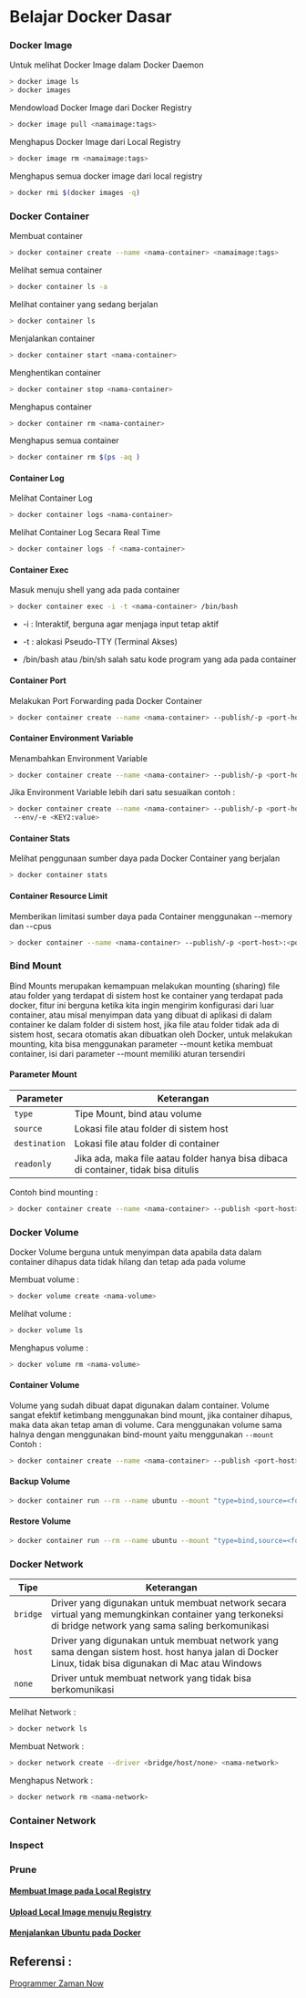 # Belajar Docker Dasar

### Docker Image
Untuk melihat Docker Image dalam Docker Daemon

``` bash
> docker image ls
> docker images
```
Mendowload Docker Image dari Docker Registry 

``` bash
> docker image pull <namaimage:tags>
```
Menghapus Docker Image dari Local Registry

``` bash
> docker image rm <namaimage:tags>
```

Menghapus semua docker image dari local registry

```bash
> docker rmi $(docker images -q)
```

### Docker Container

Membuat container 

```bash
> docker container create --name <nama-container> <namaimage:tags>
```

Melihat semua container
```bash
> docker container ls -a
```

Melihat container yang sedang berjalan 
```bash
> docker container ls
```

Menjalankan container
```bash
> docker container start <nama-container>
```

Menghentikan container

```bash
> docker container stop <nama-container>
```

Menghapus container

```bash
> docker container rm <nama-container>
```
Menghapus semua container 

```bash
> docker container rm $(ps -aq )
```
#### Container Log

Melihat Container Log

```bash
> docker container logs <nama-container>
```

Melihat Container Log Secara Real Time

```bash
> docker container logs -f <nama-container>
```

#### Container Exec

Masuk menuju shell yang ada pada container

```bash
> docker container exec -i -t <nama-container> /bin/bash
```

* -i : Interaktif, berguna agar menjaga input tetap aktif

* -t : alokasi Pseudo-TTY (Terminal Akses)

* /bin/bash atau /bin/sh salah satu kode program yang ada pada container

#### Container Port

Melakukan Port Forwarding pada Docker Container

```bash
> docker container create --name <nama-container> --publish/-p <port-host>:<port-container> <namaimage:tags>
```

#### Container Environment Variable

Menambahkan Environment Variable

```bash
> docker container create --name <nama-container> --publish/-p <port-host>:<port-container> --env/-e <KEY:value> <namaimage:tags>
```

Jika Environment Variable lebih dari satu sesuaikan contoh :

```bash
> docker container create --name <nama-container> --publish/-p <port-host>:<port-container> --env/-e <KEY:value> <namaimage:tags>
 --env/-e <KEY2:value>
```

#### Container Stats

Melihat penggunaan sumber daya pada Docker Container yang berjalan
```bash
> docker container stats
```

#### Container Resource Limit

Memberikan limitasi sumber daya pada Container menggunakan --memory dan --cpus
```bash
> docker container --name <nama-container> --publish/-p <port-host>:<port-container> --memory <100b(bytes)/k(killobytes)/m(megabytes)/g(gigabytes)> --cpus <limitasi-cpu> <namaimage:tags>
```
### Bind Mount

Bind Mounts merupakan kemampuan melakukan mounting (sharing) file atau folder yang terdapat di sistem host ke container yang terdapat pada docker, fitur ini berguna ketika kita ingin mengirim konfigurasi dari luar container, atau misal menyimpan data yang dibuat di aplikasi di dalam container ke dalam folder di sistem host, jika file atau folder tidak ada di sistem host, secara otomatis akan dibuatkan oleh Docker, untuk melakukan mounting, kita bisa menggunakan parameter --mount ketika membuat container, isi dari parameter --mount memiliki aturan tersendiri 

#### Parameter Mount

| Parameter     | Keterangan                               |
| ------------- | ---------------------------------------- |
| `type`        | Tipe Mount, bind atau volume             |    
| `source`      | Lokasi file atau folder di sistem host   |
| `destination` | Lokasi file atau folder di container     |
| `readonly`    | Jika ada, maka file aatau folder hanya bisa dibaca di container, tidak bisa ditulis|

Contoh bind mounting :

```bash
> docker container create --name <nama-container> --publish <port-host>:<port-container> --mount "type=bind,source=folder,destination=folder,readonly (Opsional)" <namaimage:tags>
```

### Docker Volume
Docker Volume berguna untuk menyimpan data apabila data dalam container dihapus data tidak hilang dan tetap ada pada volume

Membuat volume :

```bash
> docker volume create <nama-volume>
```

Melihat volume :

```bash
> docker volume ls
```
Menghapus volume :

```bash
> docker volume rm <nama-volume>
```

#### Container Volume
Volume yang sudah dibuat dapat digunakan dalam container. Volume sangat efektif ketimbang menggunakan bind mount, jika container dihapus, maka data akan tetap aman di volume. Cara menggunakan volume sama halnya dengan menggunakan bind-mount yaitu menggunakan ``--mount``
Contoh :

```bash
> docker container create --name <nama-container> --publish <port-host>:<port-container> --mount "type=volume,source=<nama-volume-yang-telah-dibuat>,destination=folder,readonly (Opsional)" <namaimage:tags>
```

#### Backup Volume

```bash
> docker container run --rm --name ubuntu --mount "type=bind,source=<folder-tempat-backup-local>,destination=<destinasi>" --mount "type=volume,source=<nama-volume>,destination=<destinasi>" ubuntu:latest tar cvf /<destinasi-bind>/backup.tar.gz /<destinasi-volume>
```

#### Restore Volume

```bash
> docker container run --rm --name ubuntu --mount "type=bind,source=<folder-tempat-backup-local>,destination=<destinasi>" --mount "type=volume,source=<nama-volume>,destination=<destinasi>" ubuntu:latest bash -c cd /<destinasi-volume> && tar xvf /destinasi-bind>/backup.tar.gz
```

### Docker Network

| Tipe          | Keterangan                               |
| ------------- | ---------------------------------------- |
| `bridge`      | Driver yang digunakan untuk membuat network secara virtual yang memungkinkan container yang terkoneksi di bridge network yang sama saling berkomunikasi   |    
| `host`        | Driver yang digunakan untuk membuat network yang sama dengan sistem host. host hanya jalan di Docker Linux, tidak bisa digunakan di Mac atau Windows |
| `none`        | Driver untuk membuat network yang tidak bisa berkomunikasi     |

Melihat Network :
```bash
> docker network ls
```
Membuat Network :

```bash
> docker network create --driver <bridge/host/none> <nama-network>
```

Menghapus Network :
```bash
> docker network rm <nama-network>
```
### Container Network
### Inspect
### Prune

#### [Membuat Image pada Local Registry](Image-Local-Registry.md)
#### [Upload Local Image menuju Registry](Upload-Image-To-Registry.md)
#### [Menjalankan Ubuntu pada Docker](Ubuntu-Docker.md)

## Referensi :
[Programmer Zaman Now](https://www.youtube.com/watch?v=3_yxVjV88Zk&t=5336s&ab_channel=ProgrammerZamanNow)

